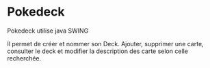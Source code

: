 # Pokedeck

Pokedeck utilise java SWING

Il permet de créer et nommer son Deck. Ajouter, supprimer une carte, consulter le deck et modifier la description des 
carte selon celle recherchée.
